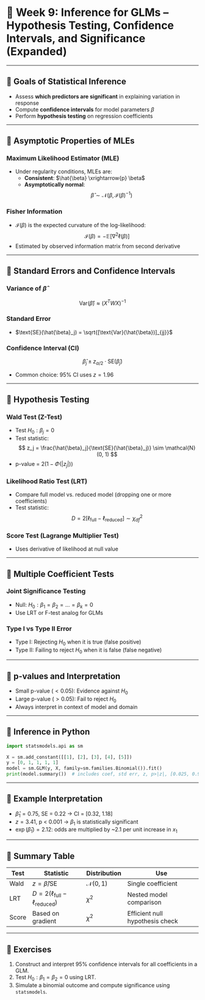 
# 📅 Week 9: Inference for GLMs – Hypothesis Testing, Confidence Intervals, and Significance (Expanded)

---

## 🔹 Goals of Statistical Inference

- Assess **which predictors are significant** in explaining variation in response
- Compute **confidence intervals** for model parameters $\beta$
- Perform **hypothesis testing** on regression coefficients

---

## 🔹 Asymptotic Properties of MLEs

### Maximum Likelihood Estimator (MLE)
- Under regularity conditions, MLEs are:
  - **Consistent**: $\hat{\beta} \xrightarrow{p} \beta$
  - **Asymptotically normal**:
    $$
    \hat{\beta} \sim \mathcal{N}\left(\beta, \mathcal{I}(\beta)^{-1}\right)
    $$

### Fisher Information
- $\mathcal{I}(\beta)$ is the expected curvature of the log-likelihood:
  $$
  \mathcal{I}(\beta) = -\mathbb{E}[\nabla^2 \ell(\beta)]
  $$
- Estimated by observed information matrix from second derivative

---

## 🔹 Standard Errors and Confidence Intervals

### Variance of $\hat{\beta}$
$$
\text{Var}(\hat{\beta}) \approx \left( X^T W X \right)^{-1}
$$

### Standard Error
- $\text{SE}(\hat{\beta}_j) = \sqrt{[\text{Var}(\hat{\beta})]_{jj}}$

### Confidence Interval (CI)
$$
\hat{\beta}_j \pm z_{\alpha/2} \cdot \text{SE}(\hat{\beta}_j)
$$

- Common choice: 95% CI uses $z = 1.96$

---

## 🔹 Hypothesis Testing

### Wald Test (Z-Test)
- Test $H_0: \beta_j = 0$
- Test statistic:
  $$
  z_j = \frac{\hat{\beta}_j}{\text{SE}(\hat{\beta}_j)} \sim \mathcal{N}(0, 1)
  $$
- p-value = $2(1 - \Phi(|z_j|))$

### Likelihood Ratio Test (LRT)
- Compare full model vs. reduced model (dropping one or more coefficients)
- Test statistic:
  $$
  D = 2 \left[ \ell_{\text{full}} - \ell_{\text{reduced}} \right] \sim \chi^2_{df}
  $$

### Score Test (Lagrange Multiplier Test)
- Uses derivative of likelihood at null value

---

## 🔹 Multiple Coefficient Tests

### Joint Significance Testing
- Null: $H_0: \beta_1 = \beta_2 = \dots = \beta_k = 0$
- Use LRT or F-test analog for GLMs

### Type I vs Type II Error
- Type I: Rejecting $H_0$ when it is true (false positive)
- Type II: Failing to reject $H_0$ when it is false (false negative)

---

## 🔹 p-values and Interpretation

- Small p-value ($< 0.05$): Evidence against $H_0$
- Large p-value ($> 0.05$): Fail to reject $H_0$
- Always interpret in context of model and domain

---

## 🔹 Inference in Python

```python
import statsmodels.api as sm

X = sm.add_constant([[1], [2], [3], [4], [5]])
y = [0, 1, 1, 1, 1]
model = sm.GLM(y, X, family=sm.families.Binomial()).fit()
print(model.summary())  # includes coef, std err, z, p>|z|, [0.025, 0.975]
```

---

## 🔹 Example Interpretation

- $\hat{\beta}_1 = 0.75$, SE = 0.22 → CI = [0.32, 1.18]
- $z = 3.41$, p < 0.001 → $\beta_1$ is statistically significant
- $\exp(\hat{\beta}_1) = 2.12$: odds are multiplied by ~2.1 per unit increase in $x_1$

---

## 🔹 Summary Table

| Test | Statistic | Distribution | Use |
|------|-----------|--------------|-----|
| Wald | $z = \hat{\beta}/\text{SE}$ | $\mathcal{N}(0,1)$ | Single coefficient |
| LRT | $D = 2(\ell_{\text{full}} - \ell_{\text{reduced}})$ | $\chi^2$ | Nested model comparison |
| Score | Based on gradient | $\chi^2$ | Efficient null hypothesis check |

---

## 🔹 Exercises

1. Construct and interpret 95% confidence intervals for all coefficients in a GLM.
2. Test $H_0: \beta_1 = \beta_2 = 0$ using LRT.
3. Simulate a binomial outcome and compute significance using `statsmodels`.

